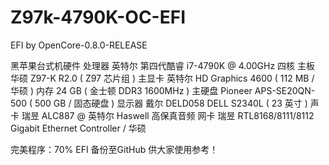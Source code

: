 # Z97k-4790K-OC-EFI
EFI by OpenCore-0.8.0-RELEASE

黑苹果台式机硬件
  处理器              英特尔 第四代酷睿 i7-4790K @ 4.00GHz 四核
  主板                华硕 Z97-K R2.0 ( Z97 芯片组 )
  主显卡              英特尔 HD Graphics 4600 ( 112 MB / 华硕 )
  内存                24 GB ( 金士顿 DDR3 1600MHz )
  主硬盘               Pioneer APS-SE20QN-500 ( 500 GB / 固态硬盘 )
  显示器              戴尔 DELD058 DELL S2340L ( 23 英寸  )
  声卡                瑞昱 ALC887 @ 英特尔 Haswell  高保真音频
  网卡                瑞昱 RTL8168/8111/8112 Gigabit Ethernet Controller / 华硕

完美程序：70%
EFI 备份至GitHub 供大家使用参考！
